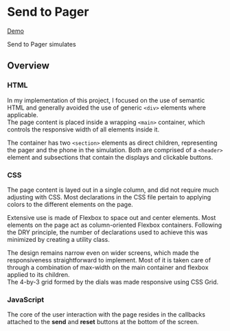 # Send to Pager

[Demo](https://65cb2c8f01067175b107dbf6--comforting-zuccutto-6bfaa9.netlify.app/)

Send to Pager simulates 

## Overview
### HTML
In my implementation of this project, I focused on the use of semantic HTML and generally avoided the use of generic `<div>` elements where applicable.  
The page content is placed inside a wrapping `<main>` container, which controls the responsive width of all elements inside it.  

The container has two `<section>` elements as direct children, representing the pager and the phone in the simulation. Both are comprised of a `<header>` element and subsections that contain the displays and clickable buttons.

### CSS
The page content is layed out in a single column, and did not require much adjusting with CSS. Most declarations in the CSS file pertain to applying colors to the different elements on the page.

Extensive use is made of Flexbox to space out and center elements. Most elements on the page act as column-oriented Flexbox containers. Following the DRY principle, the number of declarations used to achieve this was minimized by creating a utility class.

The design remains narrow even on wider screens, which made the responsiveness straightforward to implement. Most of it is taken care of through a combination of max-width on the main container and flexbox applied to its children.  
The 4-by-3 grid formed by the dials was made responsive using CSS Grid.

### JavaScript
The core of the user interaction with the page resides in the callbacks attached to the **send** and **reset** buttons at the bottom of the screen.